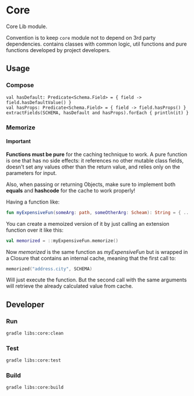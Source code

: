 # Core

Core Lib module.

Convention is to keep `core` module not to depend on 3rd party dependencies. contains classes with common logic, util
functions and pure functions developed by project developers.

## Usage

### Compose

```kitlin
val hasDefault: Predicate<Schema.Field> = { field -> field.hasDefaultValue() }
val hasProps: Predicate<Schema.Field> = { field -> field.hasProps() }
extractFields(SCHEMA, hasDefault and hasProps).forEach { println(it) }
```

### Memorize

#### Important

**Functions must be pure** for the caching technique to work. A pure function is one that has no side effects: it references no other mutable class fields, doesn't set any values other than the return value, and relies only on the parameters for input.

Also, when passing or returning Objects, make sure to implement both **equals** and **hashcode** for the cache to work properly!

Having a function like:

```kotlin
fun myExpensiveFun(someArg: path, someOtherArg: Scheam): String = { ... }
```

You can create a memoized version of it by just calling an extension function over it like this:
```kotlin
val memorized = ::myExpensiveFun.memorize()
```

Now _memorized_ is the same function as _myExpensiveFun_ but is wrapped in a Closure that contains an internal cache, meaning that the first call to:
```kotlin
memorized("address.city", SCHEMA)
```

Will just execute the function. But the second call with the same arguments will retrieve the already calculated value from cache.

## Developer 

### Run

```bash
gradle libs:core:clean
```

### Test

```bash
gradle libs:core:test
```

### Build

```bash
gradle libs:core:build
```
